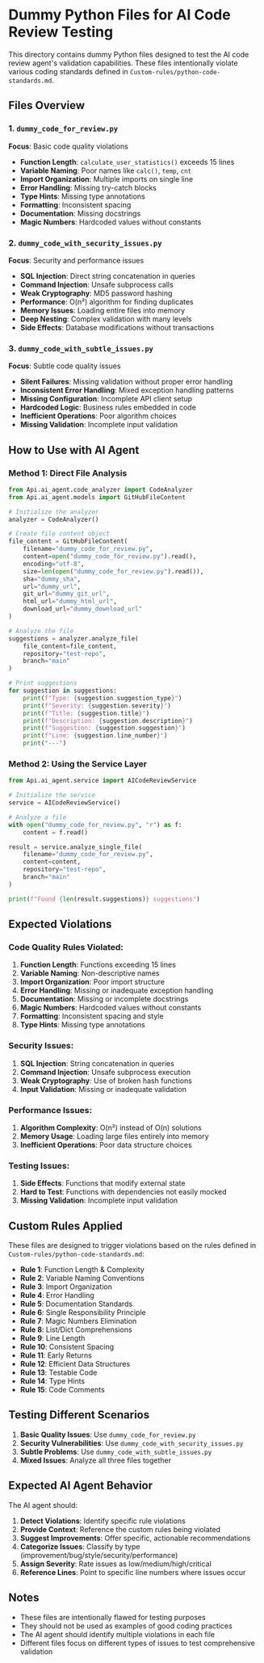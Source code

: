 # Dummy Python Files for AI Code Review Testing

This directory contains dummy Python files designed to test the AI code review agent's validation capabilities. These files intentionally violate various coding standards defined in `Custom-rules/python-code-standards.md`.

## Files Overview

### 1. `dummy_code_for_review.py`
**Focus**: Basic code quality violations
- **Function Length**: `calculate_user_statistics()` exceeds 15 lines
- **Variable Naming**: Poor names like `calc()`, `temp`, `cnt`
- **Import Organization**: Multiple imports on single line
- **Error Handling**: Missing try-catch blocks
- **Type Hints**: Missing type annotations
- **Formatting**: Inconsistent spacing
- **Documentation**: Missing docstrings
- **Magic Numbers**: Hardcoded values without constants

### 2. `dummy_code_with_security_issues.py`
**Focus**: Security and performance issues
- **SQL Injection**: Direct string concatenation in queries
- **Command Injection**: Unsafe subprocess calls
- **Weak Cryptography**: MD5 password hashing
- **Performance**: O(n²) algorithm for finding duplicates
- **Memory Issues**: Loading entire files into memory
- **Deep Nesting**: Complex validation with many levels
- **Side Effects**: Database modifications without transactions

### 3. `dummy_code_with_subtle_issues.py`
**Focus**: Subtle code quality issues
- **Silent Failures**: Missing validation without proper error handling
- **Inconsistent Error Handling**: Mixed exception handling patterns
- **Missing Configuration**: Incomplete API client setup
- **Hardcoded Logic**: Business rules embedded in code
- **Inefficient Operations**: Poor algorithm choices
- **Missing Validation**: Incomplete input validation

## How to Use with AI Agent

### Method 1: Direct File Analysis
```python
from Api.ai_agent.code_analyzer import CodeAnalyzer
from Api.ai_agent.models import GitHubFileContent

# Initialize the analyzer
analyzer = CodeAnalyzer()

# Create file content object
file_content = GitHubFileContent(
    filename="dummy_code_for_review.py",
    content=open("dummy_code_for_review.py").read(),
    encoding="utf-8",
    size=len(open("dummy_code_for_review.py").read()),
    sha="dummy_sha",
    url="dummy_url",
    git_url="dummy_git_url",
    html_url="dummy_html_url",
    download_url="dummy_download_url"
)

# Analyze the file
suggestions = analyzer.analyze_file(
    file_content=file_content,
    repository="test-repo",
    branch="main"
)

# Print suggestions
for suggestion in suggestions:
    print(f"Type: {suggestion.suggestion_type}")
    print(f"Severity: {suggestion.severity}")
    print(f"Title: {suggestion.title}")
    print(f"Description: {suggestion.description}")
    print(f"Suggestion: {suggestion.suggestion}")
    print(f"Line: {suggestion.line_number}")
    print("---")
```

### Method 2: Using the Service Layer
```python
from Api.ai_agent.service import AICodeReviewService

# Initialize the service
service = AICodeReviewService()

# Analyze a file
with open("dummy_code_for_review.py", "r") as f:
    content = f.read()

result = service.analyze_single_file(
    filename="dummy_code_for_review.py",
    content=content,
    repository="test-repo",
    branch="main"
)

print(f"Found {len(result.suggestions)} suggestions")
```

## Expected Violations

### Code Quality Rules Violated:
1. **Function Length**: Functions exceeding 15 lines
2. **Variable Naming**: Non-descriptive names
3. **Import Organization**: Poor import structure
4. **Error Handling**: Missing or inadequate exception handling
5. **Documentation**: Missing or incomplete docstrings
6. **Magic Numbers**: Hardcoded values without constants
7. **Formatting**: Inconsistent spacing and style
8. **Type Hints**: Missing type annotations

### Security Issues:
1. **SQL Injection**: String concatenation in queries
2. **Command Injection**: Unsafe subprocess execution
3. **Weak Cryptography**: Use of broken hash functions
4. **Input Validation**: Missing or inadequate validation

### Performance Issues:
1. **Algorithm Complexity**: O(n²) instead of O(n) solutions
2. **Memory Usage**: Loading large files entirely into memory
3. **Inefficient Operations**: Poor data structure choices

### Testing Issues:
1. **Side Effects**: Functions that modify external state
2. **Hard to Test**: Functions with dependencies not easily mocked
3. **Missing Validation**: Incomplete input validation

## Custom Rules Applied

These files are designed to trigger violations based on the rules defined in `Custom-rules/python-code-standards.md`:

- **Rule 1**: Function Length & Complexity
- **Rule 2**: Variable Naming Conventions
- **Rule 3**: Import Organization
- **Rule 4**: Error Handling
- **Rule 5**: Documentation Standards
- **Rule 6**: Single Responsibility Principle
- **Rule 7**: Magic Numbers Elimination
- **Rule 8**: List/Dict Comprehensions
- **Rule 9**: Line Length
- **Rule 10**: Consistent Spacing
- **Rule 11**: Early Returns
- **Rule 12**: Efficient Data Structures
- **Rule 13**: Testable Code
- **Rule 14**: Type Hints
- **Rule 15**: Code Comments

## Testing Different Scenarios

1. **Basic Quality Issues**: Use `dummy_code_for_review.py`
2. **Security Vulnerabilities**: Use `dummy_code_with_security_issues.py`
3. **Subtle Problems**: Use `dummy_code_with_subtle_issues.py`
4. **Mixed Issues**: Analyze all three files together

## Expected AI Agent Behavior

The AI agent should:
1. **Detect Violations**: Identify specific rule violations
2. **Provide Context**: Reference the custom rules being violated
3. **Suggest Improvements**: Offer specific, actionable recommendations
4. **Categorize Issues**: Classify by type (improvement/bug/style/security/performance)
5. **Assign Severity**: Rate issues as low/medium/high/critical
6. **Reference Lines**: Point to specific line numbers where issues occur

## Notes

- These files are intentionally flawed for testing purposes
- They should not be used as examples of good coding practices
- The AI agent should identify multiple violations in each file
- Different files focus on different types of issues to test comprehensive validation
